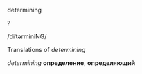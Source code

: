 determining

?

/diˈtərminiNG/

Translations of _determining_

_determining_
**определение**, **определяющий**